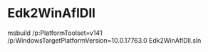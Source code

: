 # Edk2WinAflDll

msbuild /p:PlatformToolset=v141 /p:WindowsTargetPlatformVersion=10.0.17763.0 Edk2WinAflDll.sln
